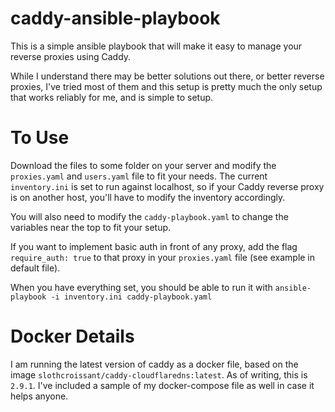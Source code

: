 # caddy-ansible-playbook
This is a simple ansible playbook that will make it easy to manage your reverse proxies using Caddy. 

While I understand there may be better solutions out there, or better reverse proxies, I've tried most of them and this setup is pretty much the only setup that works reliably for me, and is simple to setup. 

# To Use
Download the files to some folder on your server and modify the `proxies.yaml` and `users.yaml` file to fit your needs. The current `inventory.ini` is set to run against localhost, so if your Caddy reverse proxy is on another host, you'll have to modify the inventory accordingly. 

You will also need to modify the `caddy-playbook.yaml` to change the variables near the top to fit your setup. 

If you want to implement basic auth in front of any proxy, add the flag `require_auth: true` to that proxy in your `proxies.yaml` file (see example in default file). 

When you have everything set, you should be able to run it with `ansible-playbook -i inventory.ini caddy-playbook.yaml`

# Docker Details
I am running the latest version of caddy as a docker file, based on the image `slothcroissant/caddy-cloudflaredns:latest`. As of writing, this is `2.9.1`. I've included a sample of my docker-compose file as well in case it helps anyone. 
